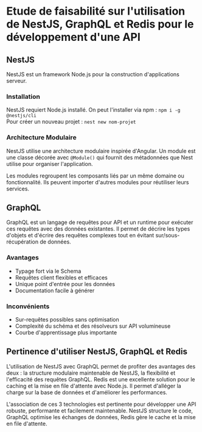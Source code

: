 # Etude de faisabilité sur l'utilisation de NestJS, GraphQL et Redis pour le développement d'une API

## NestJS

NestJS est un framework Node.js pour la construction d'applications serveur.

### Installation

NestJS requiert Node.js installé. On peut l'installer via npm : `npm i -g @nestjs/cli`  
Pour créer un nouveau projet : `nest new nom-projet`

### Architecture Modulaire

NestJS utilise une architecture modulaire inspirée d'Angular. Un module est une classe décorée avec `@Module()` qui fournit des métadonnées que Nest utilise pour organiser l'application.

Les modules regroupent les composants liés par un même domaine ou fonctionnalité. Ils peuvent importer d'autres modules pour réutiliser leurs services.

## GraphQL

GraphQL est un langage de requêtes pour API et un runtime pour exécuter ces requêtes avec des données existantes. Il permet de décrire les types d'objets et d'écrire des requêtes complexes tout en évitant sur/sous-récupération de données.

### Avantages

- Typage fort via le Schema
- Requêtes client flexibles et efficaces
- Unique point d'entrée pour les données
- Documentation facile à générer

### Inconvénients

- Sur-requêtes possibles sans optimisation
- Complexité du schéma et des résolveurs sur API volumineuse
- Courbe d'apprentissage plus importante

## Pertinence d'utiliser NestJS, GraphQL et Redis

L'utilisation de NestJS avec GraphQL permet de profiter des avantages des deux : la structure modulaire maintenable de NestJS, la flexibilité et l'efficacité des requêtes GraphQL. Redis est une excellente solution pour le caching et la mise en file d'attente avec Node.js. Il permet d'alléger la charge sur la base de données et d'améliorer les performances.

L'association de ces 3 technologies est pertinente pour développer une API robuste, performante et facilement maintenable. NestJS structure le code, GraphQL optimise les échanges de données, Redis gère le cache et la mise en file d'attente.
